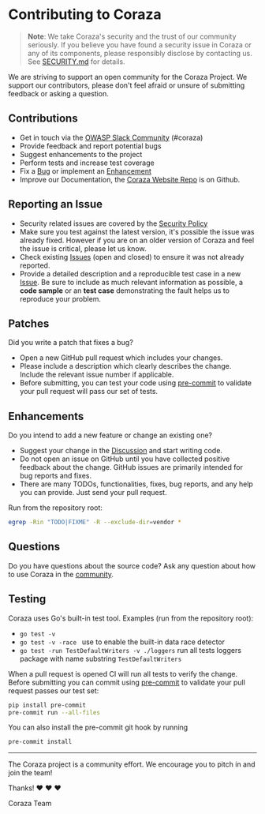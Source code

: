 # Contributing to Coraza

>**Note**: We take Coraza's security and the trust of our community seriously. If
> you believe you have found a security issue in Coraza or any of its
> components, please responsibly disclose by contacting us. See
> [SECURITY.md](https://github.com/corazawaf/coraza/blob/v2/master/SECURITY.md)
> for details.


We are striving to support an open community for the Coraza Project. We support
our contributors, please don't feel afraid or unsure of submitting feedback or asking a question.

## Contributions

* Get in touch via the [OWASP Slack Community](https://owasp.org/slack/invite) (#coraza)
* Provide feedback and report potential bugs
* Suggest enhancements to the project
* Perform tests and increase test coverage
* Fix a [Bug](https://github.com/corazawaf/coraza/issues?q=is%3Aopen+is%3Aissue+label%3Abug) or implement an [Enhancement](https://github.com/corazawaf/coraza/issues?q=is%3Aopen+is%3Aissue+label%3Aenhancement)
* Improve our Documentation, the [Coraza Website Repo](https://github.com/corazawaf/coraza.io) is on Github.

## Reporting an Issue

* Security related issues are covered by the [Security Policy](https://github.com/corazawaf/coraza/blob/v2/master/SECURITY.md)
* Make sure you test against the latest version, it's possible the issue was
  already fixed. However if you are on an older version of Coraza and feel the
  issue is critical, please let us know.
* Check existing [Issues](https://github.com/corazawaf/coraza/issues) (open and closed) to ensure it was not already reported.
* Provide a detailed description and a reproducible test case in a new [Issue](https://github.com/corazawaf/coraza/issues/new).
  Be sure to include as much relevant information as possible, a **code sample** or an **test case** demonstrating the fault helps us to reproduce your problem.

## Patches
Did you write a patch that fixes a bug?

* Open a new GitHub pull request which includes your changes.
* Please include a description which clearly describes the change. Include the relevant issue number if applicable.
* Before submitting, you can test your code using [pre-commit](https://pre-commit.com/) to validate your pull request will pass our set of tests.

## Enhancements

Do you intend to add a new feature or change an existing one?
* Suggest your change in the [Discussion](https://github.com/corazawaf/coraza/discussions/categories/ideas) and start writing code.
* Do not open an issue on GitHub until you have collected positive feedback about the change. GitHub issues are primarily intended for bug reports and fixes.
* There are many TODOs, functionalities, fixes, bug reports, and any help you can provide. Just send your pull request.

Run from the repository root:
```sh
egrep -Rin "TODO|FIXME" -R --exclude-dir=vendor *
```


## Questions
Do you have questions about the source code? Ask any question about how to use Coraza in the [community](https://github.com/corazawaf/coraza/discussions/categories/q-a).

## Testing

Coraza uses Go's built-in test tool. Examples (run from the repository root):

- `go test -v`
- `go test -v -race ` use to enable the built-in data race detector
- `go test -run TestDefaultWriters -v ./loggers` run all tests loggers package with name substring `TestDefaultWriters`

When a pull request is opened CI will run all tests to verify the change.
Before submitting you can commit using [pre-commit](https://pre-commit.com) to
validate your pull request passes our test set:

```sh
pip install pre-commit
pre-commit run --all-files
```

You can also install the pre-commit git hook by running
```sh
pre-commit install
```

_________________

The Coraza project is a community effort. We encourage you to pitch in and join the team!

Thanks! :heart: :heart: :heart:

Coraza Team
